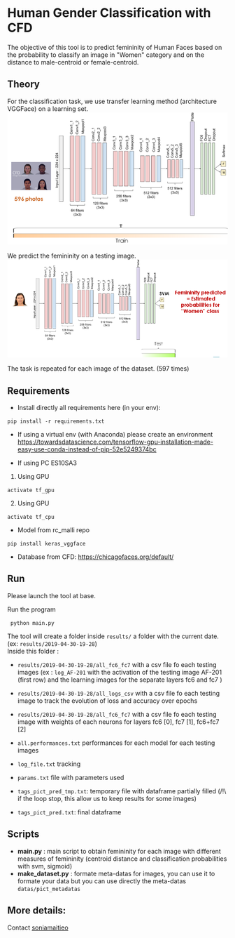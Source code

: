 # Human Gender Classification with CFD

The objective of this tool is to predict femininity of Human Faces based on the probability to classify an image in "Women" category and on the distance to male-centroid or female-centroid.


## Theory
For the classification task, we use transfer learning method (architecture VGGFace) on a learning set.
![Illustration](https://github.com/EEVCOM-Montpellier/Gender_Classif_Human/blob/master/img/meth1.PNG)

We predict the femininity on a testing image.
![Illustration](https://github.com/EEVCOM-Montpellier/Gender_Classif_Human/blob/master/img/meth2.PNG)

The task is repeated for each image of the dataset. (597 times)

## Requirements

* Install directly all requirements here (in your env):

```
pip install -r requirements.txt
```


* If using a virtual env (with Anaconda) please create an environment
https://towardsdatascience.com/tensorflow-gpu-installation-made-easy-use-conda-instead-of-pip-52e5249374bc


* If using PC ES10SA3
1. Using GPU
```
activate tf_gpu
```
2. Using GPU
```
activate tf_cpu
```

* Model from rc_malli repo

```
pip install keras_vggface
 ```

 * Database from CFD: https://chicagofaces.org/default/

## Run

Please launch the tool at base.

Run the program
```
 python main.py
```

 The tool will create a folder inside `results/` a folder with the current date. (ex: `results/2019-04-30-19-28`)  
 Inside this folder :  
 * `results/2019-04-30-19-28/all_fc6_fc7` with a csv file fo each testing images (ex : `log_AF-201` with the activation of the testing image AF-201 (first row) and the learning images for the separate layers fc6 and fc7 )

 * `results/2019-04-30-19-28/all_logs_csv`  with a csv file fo each testing image to track the evolution of loss and accuracy over epochs

  * `results/2019-04-30-19-28/all_fc6_fc7` with a csv file fo each testing image with weights of each neurons for layers fc6 [0], fc7 [1], fc6+fc7 [2]

  * `all.performances.txt` performances for each model for each testing images

  * `log_file.txt` tracking

  * `params.txt` file with parameters used

  * `tags_pict_pred_tmp.txt`: temporary file with dataframe partially filled (/!\ if the loop stop, this allow us to keep results for some images)

  * `tags_pict_pred.txt`: final dataframe


## Scripts
* **main.py** : main script to obtain femininity for each image with different measures of femininity (centroid distance and classification probabilities with svm, sigmoid)
* **make_dataset.py** : formate meta-datas for images, you can use it to formate your data but you can use directly the meta-datas  `datas/pict_metadatas`



## More details:
Contact
 [soniamaitieo](https://github.com/soniamaitieo)
